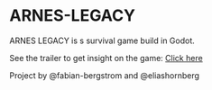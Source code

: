 # ARNES-LEGACY

ARNES LEGACY is s survival game build in Godot.

See the trailer to get insight on the game: [Click here](https://www.youtube.com/watch?v=nsPO29SFE50)

Project by @fabian-bergstrom and @eliashornberg
